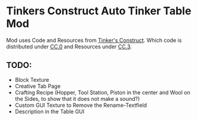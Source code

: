 # Tinkers Construct Auto Tinker Table Mod

Mod uses Code and Resources from [Tinker's Construct](https://github.com/SlimeKnights/TinkersConstruct).
Which code is distributed under [CC.0](http://creativecommons.org/publicdomain/zero/1.0/) and 
Resources under [CC.3](http://creativecommons.org/licenses/by/3.0/).

## TODO:

* Block Texture
* Creative Tab Page
* Crafting Recipe (Hopper, Tool Station, Piston in the center and Wool on the Sides, to show that it does not make a sound?)
* Custom GUI Texture to Remove the Rename-Textfield
* Description in the Table GUI